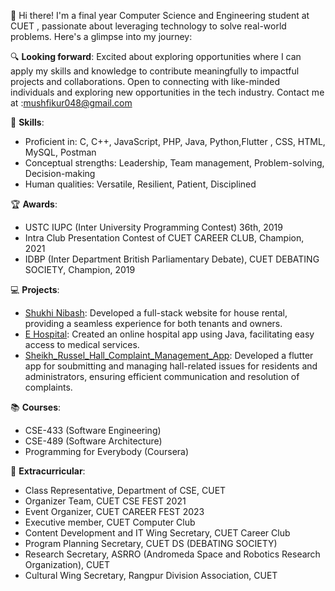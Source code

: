 👋 Hi there! I'm a final year Computer Science and Engineering student at CUET , passionate about leveraging technology to solve real-world problems. Here's a glimpse into my journey:

🔍 **Looking forward**:
Excited about exploring opportunities where I can apply my skills and knowledge to contribute meaningfully to impactful projects and collaborations. Open to connecting with like-minded individuals and exploring new opportunities in the tech industry.
Contact me at :mushfikur048@gmail.com

🚀 **Skills**:
- Proficient in: C, C++, JavaScript, PHP, Java, Python,Flutter , CSS, HTML, MySQL, Postman
- Conceptual strengths: Leadership, Team management, Problem-solving, Decision-making
- Human qualities: Versatile, Resilient, Patient, Disciplined

🏆 **Awards**:
- USTC IUPC (Inter University Programming Contest) 36th, 2019
- Intra Club Presentation Contest of CUET CAREER CLUB, Champion, 2021
- IDBP (Inter Department British Parliamentary Debate), CUET DEBATING SOCIETY, Champion, 2019

💻 **Projects**:
- [Shukhi Nibash](https://github.com/mushfikur-rahman/Shukhi_Nibash): Developed a full-stack website for house rental, providing a seamless experience for both tenants and owners.
- [E Hospital](https://github.com/mushfikur-rahman/E_Hospital): Created an online hospital app using Java, facilitating easy access to medical services.
- [Sheikh_Russel_Hall_Complaint_Management_App](https://github.com/mushfikur-rahman/Sheikh_Russel_Hall_Complaint_Management_App): Developed a flutter app for soubmitting and managing hall-related issues for residents and administrators, ensuring efficient communication and resolution of complaints.

📚 **Courses**:
- CSE-433 (Software Engineering)
- CSE-489 (Software Architecture)
- Programming for Everybody (Coursera)

🌟 **Extracurricular**:
- Class Representative, Department of CSE, CUET
- Organizer Team, CUET CSE FEST 2021
- Event Organizer, CUET CAREER FEST 2023
- Executive member, CUET Computer Club
- Content Development and IT Wing Secretary, CUET Career Club
- Program Planning Secretary, CUET DS (DEBATING SOCIETY)
- Research Secretary, ASRRO (Andromeda Space and Robotics Research Organization), CUET
- Cultural Wing Secretary, Rangpur Division Association, CUET



